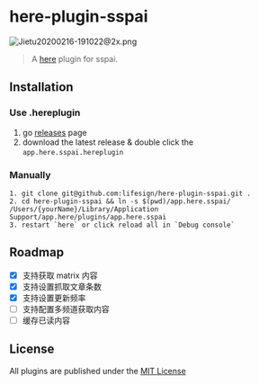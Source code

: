 # here-plugin-sspai

![Jietu20200216-191022@2x.png](https://i.loli.net/2020/02/16/svhqUfegDZF5acb.png)

> A [here](https://here.app/) plugin for sspai.

## Installation

### Use .hereplugin
1. go [releases](https://github.com/lifesign/here-plugin-sspai/releases) page
2. download the latest release & double click the `app.here.sspai.hereplugin`

### Manually
```
1. git clone git@github.com:lifesign/here-plugin-sspai.git .
2. cd here-plugin-sspai && ln -s $(pwd)/app.here.sspai/ /Users/{yourName}/Library/Application Support/app.here/plugins/app.here.sspai
3. restart `here` or click reload all in `Debug console`
```

## Roadmap
- [x] 支持获取 matrix 内容
- [x] 支持设置抓取文章条数
- [x] 支持设置更新频率
- [ ] 支持配置多频道获取内容
- [ ] 缓存已读内容

## License
All plugins are published under the [MIT License](https://opensource.org/licenses/mit-license.php)

